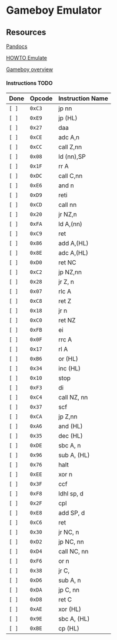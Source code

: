 # Gameboy Emulator

## Resources

[Pandocs](http://bgb.bircd.org/pandocs.htm#cpuregistersandflags)

[HOWTO Emulate](http://fms.komkon.org/EMUL8/HOWTO.html)

[Gameboy overview](http://fms.komkon.org/GameBoy/Tech/Software.html)

#### Instructions TODO

| Done  | Opcode | Instruction Name |
|-------|--------|------------------|
| `[ ]` | `0xC3` | jp nn            |
| `[ ]` | `0xE9` | jp (HL)          |
| `[ ]` | `0x27` | daa              |
| `[ ]` | `0xCE` | adc A,n          |
| `[ ]` | `0xCC` | call Z,nn        |
| `[ ]` | `0x08` | ld (nn),SP       |
| `[ ]` | `0x1F` | rr A             |
| `[ ]` | `0xDC` | call C,nn        |
| `[ ]` | `0xE6` | and n            |
| `[ ]` | `0xD9` | reti             |
| `[ ]` | `0xCD` | call nn          |
| `[ ]` | `0x20` | jr NZ,n          |
| `[ ]` | `0xFA` | ld A,(nn)        |
| `[ ]` | `0xC9` | ret              |
| `[ ]` | `0x86` | add A,(HL)       |
| `[ ]` | `0x8E` | adc A,(HL)       |
| `[ ]` | `0xD0` | ret NC           |
| `[ ]` | `0xC2` | jp NZ,nn         |
| `[ ]` | `0x28` | jr Z, n          |
| `[ ]` | `0x07` | rlc A            |
| `[ ]` | `0xC8` | ret Z            |
| `[ ]` | `0x18` | jr n             |
| `[ ]` | `0xC0` | ret NZ           |
| `[ ]` | `0xFB` | ei               |
| `[ ]` | `0x0F` | rrc A            |
| `[ ]` | `0x17` | rl A             |
| `[ ]` | `0xB6` | or (HL)          |
| `[ ]` | `0x34` | inc (HL)         |
| `[ ]` | `0x10` | stop             |
| `[ ]` | `0xF3` | di               |
| `[ ]` | `0xC4` | call NZ, nn      |
| `[ ]` | `0x37` | scf              |
| `[ ]` | `0xCA` | jp Z,nn          |
| `[ ]` | `0xA6` | and (HL)         |
| `[ ]` | `0x35` | dec (HL)         |
| `[ ]` | `0xDE` | sbc A, n         |
| `[ ]` | `0x96` | sub A, (HL)      |
| `[ ]` | `0x76` | halt             |
| `[ ]` | `0xEE` | xor n            |
| `[ ]` | `0x3F` | ccf              |
| `[ ]` | `0xF8` | ldhl sp, d       |
| `[ ]` | `0x2F` | cpl              |
| `[ ]` | `0xE8` | add SP, d        |
| `[ ]` | `0xC6` | ret              |
| `[ ]` | `0x30` | jr NC, n         |
| `[ ]` | `0xD2` | jp NC, nn        |
| `[ ]` | `0xD4` | call NC, nn      |
| `[ ]` | `0xF6` | or n             |
| `[ ]` | `0x38` | jr C,            |
| `[ ]` | `0xD6` | sub A, n         |
| `[ ]` | `0xDA` | jp C, nn         |
| `[ ]` | `0xD8` | ret C            |
| `[ ]` | `0xAE` | xor (HL)         |
| `[ ]` | `0x9E` | sbc A, (HL)      |
| `[ ]` | `0xBE` | cp (HL)          |
